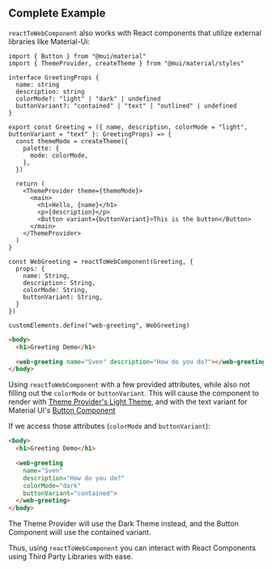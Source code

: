 ## Complete Example

`reactToWebComponent` also works with React components that utilize external libraries like Material-Ui:

```tsx
import { Button } from "@mui/material"
import { ThemeProvider, createTheme } from "@mui/material/styles"

interface GreetingProps {
  name: string
  description: string
  colorMode?: "light" | "dark" | undefined
  buttonVariant?: "contained" | "text" | "outlined" | undefined
}

export const Greeting = ({ name, description, colorMode = "light", buttonVariant = "text" }: GreetingProps) => {
  const themeMode = createTheme({
    palette: {
      mode: colorMode,
    },
  })

  return (
    <ThemeProvider theme={themeMode}>
      <main>
        <h1>Hello, {name}</h1>
        <p>{description}</p>
        <Button variant={buttonVariant}>This is the button</Button>
      </main>
    </ThemeProvider>
  )
}

const WebGreeting = reactToWebComponent(Greeting, {
  props: {
    name: String,
    description: String,
    colorMode: String,
    buttonVariant: String,
  }
})

customElements.define("web-greeting", WebGreeting)
```

```html
<body>
  <h1>Greeting Demo</h1>

  <web-greeting name="Sven" description="How do you do?"></web-greeting>
</body>
```

Using `reactToWebComponent` with a few provided attributes, while also not filling out the `colorMode` or `buttonVariant`. This will cause the component to render with [Theme Provider's Light Theme](https://mui.com/material-ui/customization/dark-mode/), and with the text variant for Material UI's [Button Component](https://mui.com/material-ui/react-button/)

If we access those attributes (`colorMode` and `buttonVariant`):

```html
<body>
  <h1>Greeting Demo</h1>

  <web-greeting
    name="Sven"
    description="How do you do?"
    colorMode="dark"
    buttonVariant="contained">
  </web-greeting>
</body>
```

The Theme Provider will use the Dark Theme instead, and the Button Component wiill use the contained variant.

Thus, using `reactToWebComponent` you can interact with React Components using Third Party Libraries with ease.
